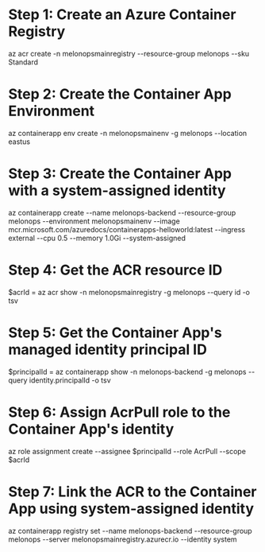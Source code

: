 # Step 1: Create an Azure Container Registry

az acr create -n melonopsmainregistry --resource-group melonops --sku Standard

# Step 2: Create the Container App Environment

az containerapp env create -n melonopsmainenv -g melonops --location eastus

# Step 3: Create the Container App with a system-assigned identity

az containerapp create --name melonops-backend --resource-group melonops --environment melonopsmainenv --image mcr.microsoft.com/azuredocs/containerapps-helloworld:latest --ingress external --cpu 0.5 --memory 1.0Gi --system-assigned

# Step 4: Get the ACR resource ID

$acrId = az acr show -n melonopsmainregistry -g melonops --query id -o tsv

# Step 5: Get the Container App's managed identity principal ID

$principalId = az containerapp show -n melonops-backend -g melonops --query identity.principalId -o tsv

# Step 6: Assign AcrPull role to the Container App's identity

az role assignment create --assignee $principalId --role AcrPull --scope $acrId

# Step 7: Link the ACR to the Container App using system-assigned identity

az containerapp registry set --name melonops-backend --resource-group melonops --server melonopsmainregistry.azurecr.io --identity system
